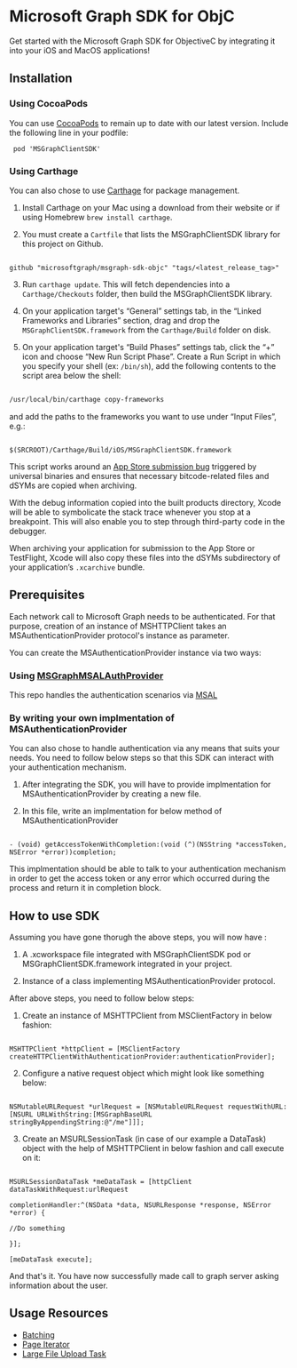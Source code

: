 
# Microsoft Graph SDK for ObjC


Get started with the Microsoft Graph SDK for ObjectiveC by integrating it into your iOS and MacOS applications!

## Installation


### Using CocoaPods

You can use [CocoaPods](https://cocoapods.org/) to remain up to date with our latest version. Include the following line in your podfile:
  ``` 
   pod 'MSGraphClientSDK'
  ```


### Using Carthage



You can also chose to use [Carthage](https://github.com/Carthage/Carthage) for package management.



1. Install Carthage on your Mac using a download from their website or if using Homebrew `brew install carthage`.

2. You must create a `Cartfile` that lists the MSGraphClientSDK library for this project on Github.



```

github "microsoftgraph/msgraph-sdk-objc" "tags/<latest_release_tag>"

```



3. Run `carthage update`. This will fetch dependencies into a `Carthage/Checkouts` folder, then build the MSGraphClientSDK library.

4. On your application target's “General” settings tab, in the “Linked Frameworks and Libraries” section, drag and drop the `MSGraphClientSDK.framework` from the `Carthage/Build` folder on disk.

5. On your application target's “Build Phases” settings tab, click the “+” icon and choose “New Run Script Phase”. Create a Run Script in which you specify your shell (ex: `/bin/sh`), add the following contents to the script area below the shell:



```sh

/usr/local/bin/carthage copy-frameworks

```



and add the paths to the frameworks you want to use under “Input Files”, e.g.:



```

$(SRCROOT)/Carthage/Build/iOS/MSGraphClientSDK.framework

```

This script works around an [App Store submission bug](http://www.openradar.me/radar?id=6409498411401216) triggered by universal binaries and ensures that necessary bitcode-related files and dSYMs are copied when archiving.



With the debug information copied into the built products directory, Xcode will be able to symbolicate the stack trace whenever you stop at a breakpoint. This will also enable you to step through third-party code in the debugger.



When archiving your application for submission to the App Store or TestFlight, Xcode will also copy these files into the dSYMs subdirectory of your application’s `.xcarchive` bundle.



## Prerequisites

Each network call to Microsoft Graph needs to be authenticated. For that purpose, creation of an instance of MSHTTPClient takes an MSAuthenticationProvider protocol's instance as parameter.

You can create the MSAuthenticationProvider instance via two ways:

### Using [MSGraphMSALAuthProvider](https://github.com/microsoftgraph/msgraph-sdk-objc-auth)

This repo handles the authentication scenarios via [MSAL](https://github.com/AzureAD/microsoft-authentication-library-for-objc)

### By writing your own implmentation of MSAuthenticationProvider

You can also chose to handle authentication via any means that suits your needs. You need to follow below steps so that this SDK can interact with your authentication mechanism.

1. After integrating the SDK, you will have to provide implmentation for MSAuthenticationProvider by creating a new file.

2. In this file, write an implmentation for below method of MSAuthenticationProvider

```

- (void) getAccessTokenWithCompletion:(void (^)(NSString *accessToken, NSError *error))completion;

```

This implmentation should be able to talk to your authentication mechanism in order to get the access token or any error which occurred during the process and return it in completion block.

## How to use SDK



Assuming you have gone thorugh the above steps, you will now have :



1. A .xcworkspace file integrated with MSGraphClientSDK pod or MSGraphClientSDK.framework integrated in your project. 



2. Instance of a class implementing MSAuthenticationProvider protocol.



After above steps, you need to follow below steps:



1. Create an instance of MSHTTPClient from MSClientFactory in below fashion:

```

MSHTTPClient *httpClient = [MSClientFactory createHTTPClientWithAuthenticationProvider:authenticationProvider];

```

2. Configure a native request object which might look like something below:

```

NSMutableURLRequest *urlRequest = [NSMutableURLRequest requestWithURL:[NSURL URLWithString:[MSGraphBaseURL stringByAppendingString:@"/me"]]];

```

3. Create an MSURLSessionTask (in case of our example a DataTask) object with the help of MSHTTPClient in below fashion and call execute on it:

```

MSURLSessionDataTask *meDataTask = [httpClient dataTaskWithRequest:urlRequest

completionHandler:^(NSData *data, NSURLResponse *response, NSError *error) {

//Do something

}];

[meDataTask execute];

```



And that's it. You have now successfully made call to graph server asking information about the user.

## Usage Resources

* [Batching](/Docs/Content/Batching.md)
* [Page Iterator](/Docs/Tasks/PageIterator.md)
* [Large File Upload Task](/Docs/Tasks/LargeFileUpload.md)
